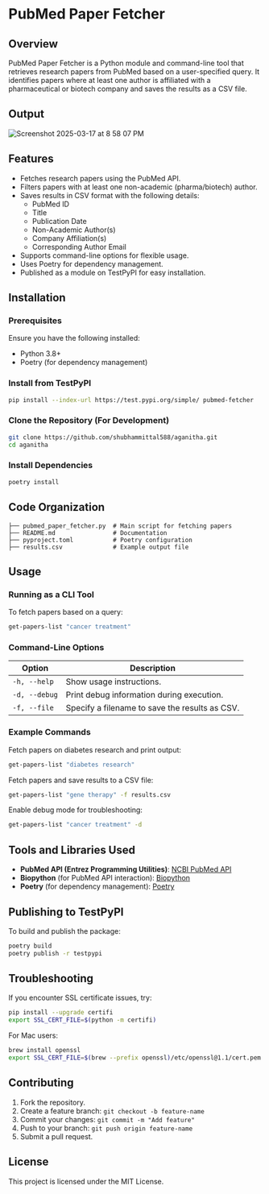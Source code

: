 # PubMed Paper Fetcher

## Overview
PubMed Paper Fetcher is a Python module and command-line tool that retrieves research papers from PubMed based on a user-specified query. It identifies papers where at least one author is affiliated with a pharmaceutical or biotech company and saves the results as a CSV file.

## Output
![Screenshot 2025-03-17 at 8 58 07 PM](https://github.com/user-attachments/assets/07807607-9a9a-4c93-a7a4-0b8dd4f99a00)


## Features
- Fetches research papers using the PubMed API.
- Filters papers with at least one non-academic (pharma/biotech) author.
- Saves results in CSV format with the following details:
  - PubMed ID
  - Title
  - Publication Date
  - Non-Academic Author(s)
  - Company Affiliation(s)
  - Corresponding Author Email
- Supports command-line options for flexible usage.
- Uses Poetry for dependency management.
- Published as a module on TestPyPI for easy installation.

## Installation
### Prerequisites
Ensure you have the following installed:
- Python 3.8+
- Poetry (for dependency management)

### Install from TestPyPI
```sh
pip install --index-url https://test.pypi.org/simple/ pubmed-fetcher
```

### Clone the Repository (For Development)
```sh
git clone https://github.com/shubhammittal588/aganitha.git
cd aganitha
```

### Install Dependencies
```sh
poetry install
```

## Code Organization
```
├── pubmed_paper_fetcher.py  # Main script for fetching papers
├── README.md                # Documentation
├── pyproject.toml           # Poetry configuration
├── results.csv              # Example output file
```

## Usage
### Running as a CLI Tool
To fetch papers based on a query:
```sh
get-papers-list "cancer treatment"
```

### Command-Line Options
| Option       | Description                                      |
|-------------|-------------------------------------------------|
| `-h, --help` | Show usage instructions.                        |
| `-d, --debug` | Print debug information during execution.      |
| `-f, --file`  | Specify a filename to save the results as CSV. |

### Example Commands
Fetch papers on diabetes research and print output:
```sh
get-papers-list "diabetes research"
```

Fetch papers and save results to a CSV file:
```sh
get-papers-list "gene therapy" -f results.csv
```

Enable debug mode for troubleshooting:
```sh
get-papers-list "cancer treatment" -d
```

## Tools and Libraries Used
- **PubMed API (Entrez Programming Utilities)**: [NCBI PubMed API](https://www.ncbi.nlm.nih.gov/books/NBK25501/)
- **Biopython** (for PubMed API interaction): [Biopython](https://biopython.org/)
- **Poetry** (for dependency management): [Poetry](https://python-poetry.org/)

## Publishing to TestPyPI
To build and publish the package:
```sh
poetry build
poetry publish -r testpypi
```

## Troubleshooting
If you encounter SSL certificate issues, try:
```sh
pip install --upgrade certifi
export SSL_CERT_FILE=$(python -m certifi)
```
For Mac users:
```sh
brew install openssl
export SSL_CERT_FILE=$(brew --prefix openssl)/etc/openssl@1.1/cert.pem
```

## Contributing
1. Fork the repository.
2. Create a feature branch: `git checkout -b feature-name`
3. Commit your changes: `git commit -m "Add feature"`
4. Push to your branch: `git push origin feature-name`
5. Submit a pull request.

## License
This project is licensed under the MIT License.


